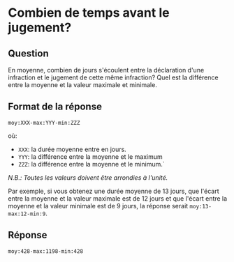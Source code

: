 # Combien de temps avant le jugement?

## Question

En moyenne, combien de jours s'écoulent entre la déclaration d'une infraction et le jugement de cette même infraction? Quel est la différence entre la moyenne et la valeur maximale et minimale.

## Format de la réponse

`moy:XXX-max:YYY-min:ZZZ`

où:

- `XXX`: la durée moyenne entre en jours.
- `YYY`: la différence entre la moyenne et le maximum
- `ZZZ`: la différence entre la moyenne et le minimum.`

_N.B.: Toutes les valeurs doivent être arrondies à l'unité._

Par exemple, si vous obtenez une durée moyenne de 13 jours, que l'écart entre la moyenne et la valeur maximale est de 12 jours et que l'écart entre la moyenne et la valeur minimale est de 9 jours, la réponse serait `moy:13-max:12-min:9`.

## Réponse

`moy:428-max:1198-min:428`
